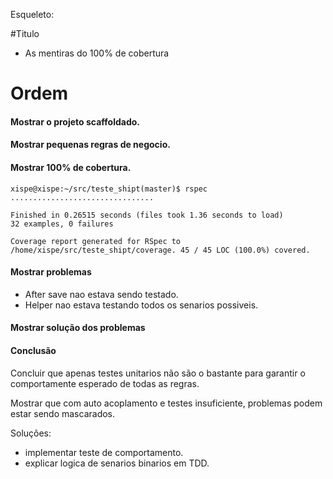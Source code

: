 Esqueleto:

#Titulo
 - As mentiras do 100% de cobertura

# Ordem

#### Mostrar o projeto scaffoldado.
#### Mostrar pequenas regras de negocio.
#### Mostrar 100% de cobertura.

```Shell
xispe@xispe:~/src/teste_shipt(master)$ rspec
................................

Finished in 0.26515 seconds (files took 1.36 seconds to load)
32 examples, 0 failures

Coverage report generated for RSpec to /home/xispe/src/teste_shipt/coverage. 45 / 45 LOC (100.0%) covered.
```

#### Mostrar problemas

- After save nao estava sendo testado.
- Helper nao estava testando todos os senarios possiveis.


#### Mostrar solução dos problemas


#### Conclusão

Concluir que apenas testes unitarios não são o bastante para garantir o comportamente esperado de todas
as regras.

Mostrar que com auto acoplamento e testes insuficiente, problemas podem estar sendo mascarados.

Soluções:

- implementar teste de comportamento.
- explicar logica de senarios binarios em TDD.
